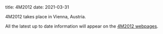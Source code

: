title: 4M2012
date: 2021-03-31

4M2012 takes place in Vienna, Austria.

All the latest up to date information will appear on the [4M2012 webpages](/conference/201.html).